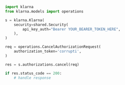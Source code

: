 <!-- Start SDK Example Usage -->
```python
import klarna
from klarna.models import operations

s = klarna.Klarna(
    security=shared.Security(
        api_key_auth="Bearer YOUR_BEARER_TOKEN_HERE",
    ),
)

req = operations.CancelAuthorizationRequest(
    authorization_token='corrupti',
)

res = s.authorizations.cancel(req)

if res.status_code == 200:
    # handle response
```
<!-- End SDK Example Usage -->